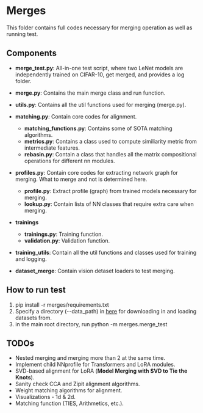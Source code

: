 # Merges

This folder contains full codes necessary for merging operation as well as running test.

## Components

- **merge_test.py**: All-in-one test script, where two LeNet models are independently trained on CIFAR-10, get merged, and provides a log folder.   
- **merge.py**: Contains the main merge class and run function.
- **utils.py**: Contains all the util functions used for merging (merge.py). 

- **matching.py**: Contain core codes for alignment.
    - **matching_functions.py**: Contains some of SOTA matching algorithms.
    - **metrics.py**: Contains a class used to compute similiarity metric from intermediate features. 
    - **rebasin.py**: Contain a class that handles all the matrix compositional operations for different nn modules. 

- **profiles.py**: Contain core codes for extracting network graph for merging. What to merge and not is determined here. 
    - **profile.py**: Extract profile (graph) from trained models necessary for merging.
    - **lookup.py**: Contain lists of NN classes that require extra care when merging. 
    
- **trainings**
    - **trainings.py**: Training function. 
    - **validation.py**: Validation function.

- **training_utils**: Contain all the util functions and classes used for training and logging.

- **dataset_merge**: Contain vision detaset loaders to test merging.

## How to run test

1. pip install -r merges/requirements.txt
2. Specify a directory (--data_path) in [here](/merges/merge_test.py) for downloading in and loading datasets from. 
3. in the main root directory, run python -m merges.merge_test 

## TODOs

- Nested merging and merging more than 2 at the same time.
- Implement child NNprofile for Transformers and LoRA modules. 
- SVD-based alignment for LoRA (**Model Merging with SVD to Tie the Knots**).
- Sanity check CCA and Zipit alignment algorithms.
- Weight matching algorithms for alignment.
- Visualizations - 1d & 2d.
- Matching function (TIES, Arithmetics, etc.).